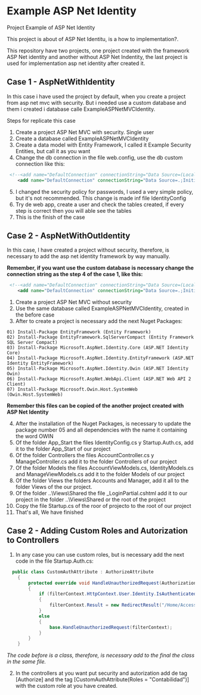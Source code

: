 # Example ASP Net Identity
Project Example of ASP Net Identity

This project is about of ASP Net Identitu, is a how to implementation?.

This repository have two projects, one project created with the framework ASP Net identity and another without ASP Net Indentity, the last project is used for implementation asp net identity after created it.

## Case 1 - AspNetWithIdentity

In this case i have used the project by default, when you create a project from asp net mvc with security. But i needed use a custom database and them i created i database calle ExampleASPNetMVCIdentity.

Steps for replicate this case

1. Create a project ASP Net MVC with security. Single user
2. Create a database called ExampleASPNetMVCIdentity
3. Create a data model with Entity Framework, I called it Example Security Entities, but call it as you want
4. Change the db connection in the file web.config, use the db custom connection like this:

```xml
 <!--<add name="DefaultConnection" connectionString="Data Source=(LocalDb)\MSSQLLocalDB;AttachDbFilename=|DataDirectory|\aspnet-AspNetWithIdentity-20190510110134.mdf;Initial Catalog=aspnet-AspNetWithIdentity-20190510110134;Integrated Security=True" providerName="System.Data.SqlClient" />-->
    <add name="DefaultConnection" connectionString="Data Source=.;Initial Catalog=ExampleASPNetMVCIdentity;persist security info=True;user id=sa;password=Corepro1;multipleactiveresultsets=True;" providerName="System.Data.SqlClient" />
```
5. I changed the security policy for passwords, I used a very simple policy, but it's not recommended. This change is made inf file IdentityConfig
6. Try de web app, create a user and check the tables created, if every step is correct then you will able see the tables
7. This is the finish of the case

## Case 2 - AspNetWithOutIdentity

In this case, I have created a project without security, therefore, is necessary to add the asp net identity framework by way manually.

**Remember, if you want use the custom database is necessary change the connection string as the step 4 of the case 1, like this:**

```xml
 <!--<add name="DefaultConnection" connectionString="Data Source=(LocalDb)\MSSQLLocalDB;AttachDbFilename=|DataDirectory|\aspnet-AspNetWithIdentity-20190510110134.mdf;Initial Catalog=aspnet-AspNetWithIdentity-20190510110134;Integrated Security=True" providerName="System.Data.SqlClient" />-->
    <add name="DefaultConnection" connectionString="Data Source=.;Initial Catalog=ExampleASPNetMVCIdentity;persist security info=True;user id=sa;password=Corepro1;multipleactiveresultsets=True;" providerName="System.Data.SqlClient" />
```

1. Create a project ASP Net MVC without security
2. Use the same database called ExampleASPNetMVCIdentity, created in the before case
3. After to create a project is necessary add the next Nuget Packages:

```
01) Install-Package EntityFramework (Entity Framework)
02) Install-Package EntityFramework.SqlServerCompact (Entity Framework SQL Server Compact)
03) Install-Package Microsoft.AspNet.Identity.Core (ASP.NET Identity Core)
04) Install-Package Microsoft.AspNet.Identity.EntityFramework (ASP.NET Identity EntityFramework)
05) Install-Package Microsoft.AspNet.Identity.Owin (ASP.NET Identity Owin)
06) Install-Package Microsoft.AspNet.WebApi.Client (ASP.NET Web API 2 Client)
07) Install-Package Microsoft.Owin.Host.SystemWeb (Owin.Host.SystemWeb)
```
**Remember this files can be copied of the another project created with ASP Net Identity**

4. After the installation of the Nuget Packages, is necessary to update the package number 05 and all dependencies with the name it containing the word OWIN
5. Of the folder App_Start the files IdentityConfig.cs y Startup.Auth.cs, add it to the folder App_Start of our project 
6. Of the folder Controllers the files  AccountController.cs  y ManageController.cs add it to the folder Controllers of our project 
7. Of the folder Models the files AccountViewModels.cs, IdentityModels.cs and ManageViewModels.cs add it to the folder Models of our project
8. Of the folder Views the folders Accounts and Manager, add it all to the folder Views of the our project.
9. Of the folder ..\Views\Shared the file _LoginPartial.cshtml add it to our project in the folder ..\Views\Shared or the root of the project
10. Copy the file Startup.cs of the roor of projecto to the root of our project
11. That's all, We have finished

## Case 2 - Adding Custom Roles and Autorization to Controllers

1. In any case you can use custom roles, but is necessary add the next code in the file Startup.Auth.cs:

```c#
  public class CustomAuthAttribute : AuthorizeAttribute
    {
        protected override void HandleUnauthorizedRequest(AuthorizationContext filterContext)
        {
            if (filterContext.HttpContext.User.Identity.IsAuthenticated)
            {
                filterContext.Result = new RedirectResult("/Home/AccessDenied");
            }
            else
            {
                base.HandleUnauthorizedRequest(filterContext);
            }
        }
    }
```
*The code before is a class, therefore, is necessary add to the final the class in the same file.*

2. In the controllers at you want put security and autorization add de tag [Authorize] and the tag [CustomAuthAttribute(Roles = "Contabilidad")] with the custom role at you have created.


